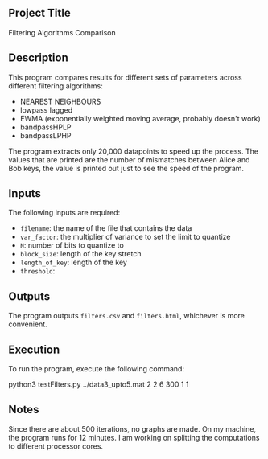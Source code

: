 ## Project Title

Filtering Algorithms Comparison

## Description

This program compares results for different sets of parameters across different filtering algorithms:

- NEAREST NEIGHBOURS
- lowpass lagged
- EWMA (exponentially weighted moving average, probably doesn't work)
- bandpassHPLP
- bandpassLPHP

The program extracts only 20,000 datapoints to speed up the process. The values that are printed are the number of mismatches between Alice and Bob keys, the value is printed out just to see the speed of the program.

## Inputs

The following inputs are required:

- `filename`: the name of the file that contains the data
- `var_factor`: the multiplier of variance to set the limit to quantize
- `N`: number of bits to quantize to
- `block_size`: length of the key stretch
- `length_of_key`: length of the key
- `threshold`: 

## Outputs

The program outputs `filters.csv` and `filters.html`, whichever is more convenient.

## Execution

To run the program, execute the following command:

python3 testFilters.py ../data3_upto5.mat 2 2 6 300 1 1


## Notes

Since there are about 500 iterations, no graphs are made. On my machine, the program runs for 12 minutes. I am working on splitting the computations to different processor cores.
